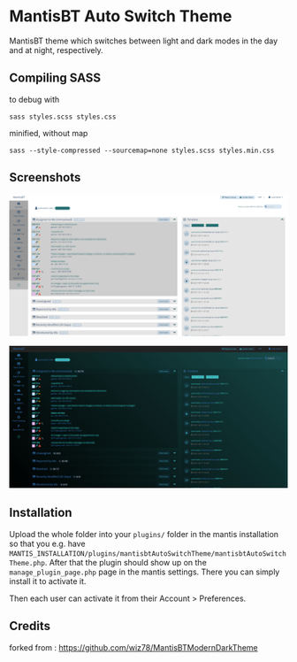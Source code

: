# MantisBT Auto Switch Theme

MantisBT theme which switches between light and dark modes in the day and at night, respectively.

## Compiling SASS

to debug with

```
sass styles.scss styles.css
```

minified, without map

```
sass --style-compressed --sourcemap=none styles.scss styles.min.css
```

## Screenshots

![mantisbtAutoSwitchTheme Screenshot](files/LightScheme.png)

![mantisbtAutoSwitchTheme Screenshot](files/DarkScheme.png)

## Installation

Upload the whole folder into your `plugins/` folder in the mantis installation so that you e.g. have `MANTIS_INSTALLATION/plugins/mantisbtAutoSwitchTheme/mantisbtAutoSwitchTheme.php`. After that the plugin should show up on the `manage_plugin_page.php` page in the mantis settings. There you can simply install it to activate it.

Then each user can activate it from their Account > Preferences.

## Credits

forked from : https://github.com/wiz78/MantisBTModernDarkTheme
